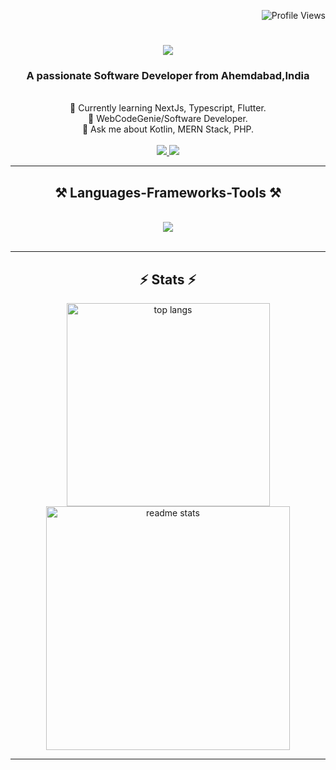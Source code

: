 <div align="right">
  
  ![Profile Views](https://komarev.com/ghpvc/?username=vaibhavkodinariya&color=blue)

</div>

<h1 align="center">
    <img src="https://readme-typing-svg.herokuapp.com/?font=Righteous&size=35&center=true&vCenter=true&width=500&height=70&duration=4000&lines=Hi+There!+👋;+I'm+Kodinariya+Vaibhav!;" />
</h1>

<h3 align="center">A passionate Software Developer from Ahemdabad,India</h3>

<br/>

<div align="center">
 🌱 Currently learning NextJs, Typescript, Flutter.<br/>
 💼 WebCodeGenie/Software Developer.<br/>
 💬 Ask me about Kotlin, MERN Stack, PHP.<br/>
</div>

<br/>
<div align="center"> 
  <a href="vaibhavkodinariya312@gmail.com">
    <img src="https://img.shields.io/badge/Gmail-333333?style=for-the-badge&logo=gmail&logoColor=red" />
  </a>
  <a href="https://www.linkedin.com/in/vaibhavkodinariya" target="_blank">
    <img src="https://img.shields.io/badge/LinkedIn-0077B5?style=for-the-badge&logo=linkedin&logoColor=white" target="_blank" />
  </a>
</div>

 <hr/>
 
<h2 align="center">⚒️ Languages-Frameworks-Tools ⚒️</h2>
<br/>
<div align="center">
    <img src="https://skillicons.dev/icons?i=nodejs,javascript,typescript,express,mongodb,nextjs,mysql,react,expressjs,kotlin,php,vite,postman" /><br>
</div>

<br/>
<hr/>

<h2 align="center">⚡ Stats ⚡</h2>
<div align=center>
  <img width=325 src="https://github-readme-stats-salesp07.vercel.app/api/top-langs/?username=vaibhavkodinariya&hide=HTML&langs_count=8&layout=compact&theme=react&border_radius=10&size_weight=0.5&count_weight=0.5&exclude_repo=github-readme-stats" alt="top langs" />
  <img width=390 src="https://github-readme-stats-salesp07.vercel.app/api?username=vaibhavkodinariya&count_private=true&show_icons=true&theme=react&rank_icon=github&border_radius=10" alt="readme stats" />
</div>

<hr/>
<br/>
